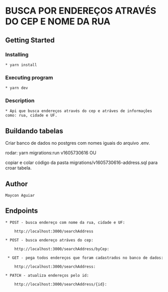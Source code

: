 # BUSCA POR ENDEREÇOS ATRAVÉS DO CEP E NOME DA RUA

## Getting Started

### Installing

    * yarn install

### Executing program

    * yarn dev

### Description

    * Api que busca endereços através do cep e atráves de informações como: rua, cidade e UF.


## Buildando tabelas

Criar banco de dados no postgres com nomes iguais do arquivo .env.

rodar: yarn migrations:run v1605730616 OU

copiar e colar código da pasta migrations/v1605730616-address.sql para croar tabela.

## Author

    Maycon Aguiar 

## Endpoints

    * POST - busca endereço com nome da rua, cidade e UF:
       
        http://localhost:3000/searchAddress

    * POST - busca endereço atráves do cep:

        http://localhost:3000/searchAddress/byCep:
     
     * GET - pega todos endereços que foram cadastrados no banco de dados:

        http://localhost:3000/searchAddress:

    * PATCH - atualiza endereços pelo id:

        http://localhost:3000/searchAddress/{id}:


    
